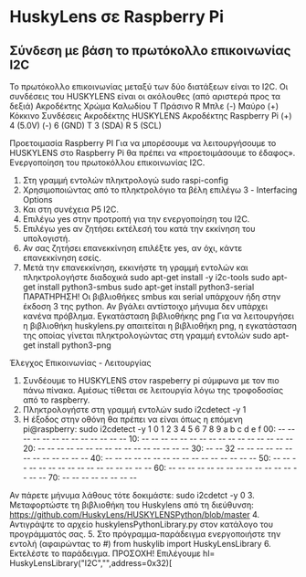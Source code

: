 # HuskyLens σε Raspberry Pi

## Σύνδεση με βάση το πρωτόκολλο επικοινωνίας I2C
Το πρωτόκολλο επικοινωνίας μεταξύ των δύο διατάξεων είναι το I2C.
Οι συνδέσεις του HUSKYLENS είναι οι ακόλουθες (από αριστερά προς τα δεξιά)
Ακροδέκτης	Χρώμα Καλωδίου
Τ	Πράσινο
R	Μπλε
(-)	Μαύρο
(+)	Κόκκινο
Συνδέσεις
Ακροδέκτης
HUSKYLENS	Ακροδέκτης
Raspberry Pi
(+)	4 (5.0V)
(-)	6 (GND)
T	3 (SDA)
R	5 (SCL)

Προετοιμασία Raspberry PI
Για να μπορέσουμε να λειτουργήσουμε το HUSKYLENS στο Raspberry Pi θα πρέπει να «προετοιμάσουμε το έδαφος».
Ενεργοποίηση του πρωτοκόλλου επικοινωνίας I2C.
1.	Στη γραμμή εντολών πληκτρολογώ
sudo raspi-config
2.	Χρησιμοποιώντας από το πληκτρολόγιο τα βέλη επιλέγω 
3  - Interfacing Options
3.	Και στη συνέχεια 
P5 I2C.
4.	Επιλέγω yes στην προτροπή για την ενεργοποίηση του I2C.
5.	Επιλέγω yes αν ζητήσει εκτέλεσή του κατά την εκκίνηση του υπολογιστή.
6.	Αν σας ζητήσει επανεκκίνηση επιλέξτε yes, αν όχι, κάντε επανεκκίνηση εσείς.
7.	Μετά την επανεκκίνηση, εκκινήστε τη γραμμή εντολών και πληκτρολογήστε διαδοχικά
sudo apt-get install -y i2c-tools 
sudo apt-get install python3-smbus 
sudo apt-get install python3-serial 
ΠΑΡΑΤΗΡΗΣΗ!
Οι βιβλιοθήκες smbus και serial υπάρχουν ήδη στην έκδοση 3 της python.
Αν βγάλει αντίστοιχο μήνυμα δεν υπάρχει κανένα πρόβλημα.
Εγκατάσταση βιβλιοθήκης png
Για να λειτουργήσει η βιβλιοθήκη huskylens.py απαιτείται η βιβλιοθήκη png, η εγκατάσταση της οποίας γίνεται πληκτρολογώντας στη γραμμή εντολών
sudo apt-get install python3-png 

Έλεγχος Επικοινωνίας - Λειτουργίας
1.	Συνδέουμε το HUSKYLENS στον raspeberry pi σύμφωνα με τον πιο πάνω πίνακα.
Αμέσως τίθεται σε λειτουργία λόγω της τροφοδοσίας από το raspberry.
2.	Πληκτρολογήστε στη γραμμή εντολών 
sudo i2cdetect -y 1 
3.	Η έξοδος στην οθόνη θα πρέπει να είναι όπως η επόμενη
pi@raspberry: sudo i2cdetect -y 1
0  1  2  3  4  5  6  7  8  9  a  b  c  d  e  f
00:          -- -- -- -- -- -- -- -- -- -- -- -- --
10: -- -- -- -- -- -- -- -- -- -- -- -- -- -- -- --
20: -- -- -- -- -- -- -- -- -- -- -- -- -- -- -- --
30: -- -- 32 -- -- -- -- -- -- -- -- -- -- -- -- --
40: -- -- -- -- -- -- -- -- -- -- -- -- -- -- -- --
50: -- -- -- -- -- -- -- -- -- -- -- -- -- -- -- --
60: -- -- -- -- -- -- -- -- -- -- -- -- -- -- -- --
70: -- -- -- -- -- -- -- --

Αν πάρετε μήνυμα λάθους τότε δοκιμάστε: 
sudo i2cdetct -y 0
3.	Μεταφορτώστε τη βιβλιοθήκη του Huskylens από τη διεύθυνση: https://github.com/HuskyLens/HUSKYLENSPython/blob/master
4.	Αντιγράψτε το αρχείο huskylensPythonLibrary.py στον κατάλογο του προγράμματός σας.
5.	Στο πρόγραμμα-παράδειγμα ενεργοποιήστε την εντολή (αφαιρώντας το #)
from huskylib import HuskyLensLibrary
6.	Εκτελέστε το παράδειγμα. 
ΠΡΟΣΟΧΗ! Επιλέγουμε 
hl= HuskyLensLibrary("I2C","",address=0x32)[

